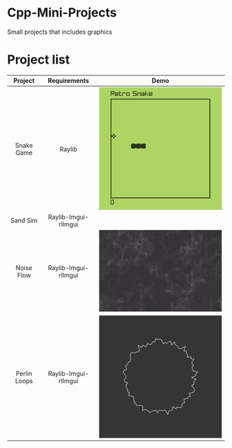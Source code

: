 # Cpp-Mini-Projects

Small projects that includes graphics



# Project list



| Project      | Requirements         | Demo                                                                           |
|:------------:|:--------------------:| ------------------------------------------------------------------------------ |
| Snake Game   | Raylib               | <img title="" src="Demos/SnakeGame.gif" alt="Snake" data-align="center">       |
| Sand Sim     | Raylib-Imgui-rlImgui | <img src="Demos/SandSimDemo.gif" title="" alt="" data-align="center">          |
| Noise Flow   | Raylib-Imgui-rlImgui | <img src="Demos/NoiseFlowDemo.gif" title="" alt="Noise" data-align="center">   |
| Perlin Loops | Raylib-Imgui-rlImgui | <img src="Demos/PerlinloopsDemo.gif" title="" alt="Loops" data-align="center"> |
